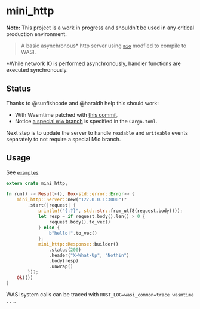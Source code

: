 # mini_http

**Note:** This project is a work in progress and shouldn't be used in any critical production environment.

> A basic asynchronous&#42; http server using [`mio`](https://docs.rs/mio) modfied to compile to WASI.

&#42;While network IO is performed asynchronously, handler functions are executed synchronously.

## Status

Thanks to @sunfishcode and @haraldh help this should work:
- With Wasmtime patched with [this commit](https://github.com/sunfishcode/wasmtime/commit/ab045157c4e7b3094c6c32ea48e4a7917cb056b3).
- Notice [a special `mio` branch](https://github.com/haraldh/mio/tree/combine_events) is specified in the `Cargo.toml`.

Next step is to update the server to handle `readable` and `writeable` events separately to not require a special Mio branch.

## Usage

See [`examples`](https://github.com/sdeleuze/mini_http/tree/main/examples)

```rust
extern crate mini_http;

fn run() -> Result<(), Box<std::error::Error>> {
    mini_http::Server::new("127.0.0.1:3000")?
        .start(|request| {
            println!("{:?}", std::str::from_utf8(request.body()));
            let resp = if request.body().len() > 0 {
                request.body().to_vec()
            } else {
                b"hello!".to_vec()
            };
            mini_http::Response::builder()
                .status(200)
                .header("X-What-Up", "Nothin")
                .body(resp)
                .unwrap()
        })?;
    Ok(())
}
```

WASI system calls can be traced with `RUST_LOG=wasi_common=trace wasmtime ...`.
